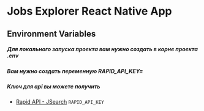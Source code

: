 # Jobs Explorer React Native App

## Environment Variables

##### Для локального запуска проекта вам нужно создать в корне проекта .env

##### Вам нужно создать переменную RAPID_API_KEY=

##### Ключ для api вы можете получить

- [Rapid API - JSearch](https://rapidapi.com/letscrape-6bRBa3QguO5/api/jsearch)
  `RAPID_API_KEY`
